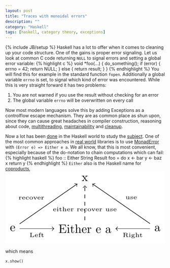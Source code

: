 ```yaml
---
layout: post
title: "Traces with monoidal errors"
description: ""
category: "Haskell"
tags: [haskell, category theory, exceptions]
---
```

{% include JB/setup %}
Haskell has a lot to offer when it comes to cleaning up your code
structure. One of the gains is proper error signaling. Let us look at
common C code returning `NULL` to signal errors and setting a global
error variable:
{% highlight c %}
void *foo(...) {
  do_something();
  if (error) {
	errno = 42;
    return NULL;
  } else {
    return result;
  }
}
{% endhighlight %}
You will find this for example in the standard function `fopen`.
Additionally a global variable `errno` is set, to signal which
kind of error was encountered. While this is very straight forward
it has two problems:
1. You are not warned if you use the result without checking for an error
2. The global variable `errno` will be overwritten on every call

Now most modern languages solve this by adding Exceptions as a controlflow
escape mechanism. They are as common place as shun upon, since they
can cause great headaches in compiler construction, reasoning about code,
[multithreading](http://docs.oracle.com/javase/7/docs/api/java/lang/Thread.UncaughtExceptionHandler.html),
[maintainability](http://docs.oracle.com/javase/tutorial/essential/exceptions/runtime.html)
and [cleanup](http://effbot.org/zone/python-with-statement.htm).

Now a lot has been
[done](http://www.haskell.org/hoogle/?hoogle=error) in the
Haskell world to study the [subject](http://www.haskell.org/haskellwiki/Error_vs._Exception).
One of the most common approaches in [real world](http://book.realworldhaskell.org/read/error-handling.html)
libraries is to use [MonadError](http://hackage.haskell.org/packages/archive/mtl/latest/doc/html/Control-Monad-Error.html)
with `(Error e) => Either e a`. We all know, that this is most convenient, especially
because of the do-notation to chain computations which can fail:
{% highlight haskell %}
foo :: Either String Result
foo = do
  x <- bar
  y <- baz x
  return y
{% endhighlight %}
`Either` also is the Haskell name for [coproducts](http://en.wikipedia.org/wiki/Coproduct),
![Either Coproduct](/tikz/either_coproduct.png)

which means
```python
x.show()
```





